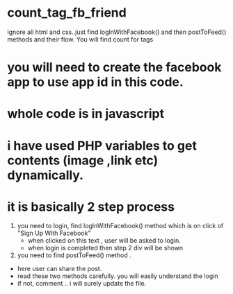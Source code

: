 # count_tag_fb_friend
ignore all html and css..just find logInWithFacebook() and then postToFeed() methods and their flow. You will find count for tags
# you will need to create the facebook app to use app id in this code.
# whole code is in javascript
# i have used PHP variables to get contents (image ,link etc) dynamically.
# it is basically 2 step process
1) you need to login, find logInWithFacebook() method which is on click of "Sign Up With Facebook"
   - when clicked on this text , user will be asked to login. 
   - when login is completed then step 2 div will be shown
2) you need to find postToFeed() method .

  - here user can share the post.
  - read these two methods carefully. you will easily understand the login
  - if not, comment .. i will surely update the file.
